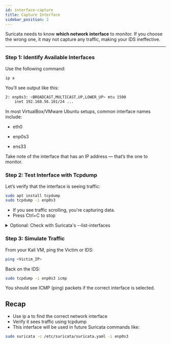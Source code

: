 ```yaml
---
id: interface-capture
title: Capture Interface
sidebar_position: 2
---
```



Suricata needs to know **which network interface** to monitor. If you choose the wrong one, it may not capture any traffic, making your IDS ineffective.

---

### Step 1: Identify Available Interfaces

Use the following command:

```bash
ip a
```
You’ll see output like this:

```bash
2: enp0s3: <BROADCAST,MULTICAST,UP,LOWER_UP> mtu 1500
    inet 192.168.56.101/24 ...
```
In most VirtualBox/VMware Ubuntu setups, common interface names include:

- eth0

- enp0s3

 - ens33

Take note of the interface that has an IP address — that’s the one to monitor.

### Step 2: Test Interface with Tcpdump
Let’s verify that the interface is seeing traffic:
```bash
sudo apt install tcpdump
sudo tcpdump -i enp0s3
```
- If you see traffic scrolling, you're capturing data.
- Press Ctrl+C to stop
<details>
<summary>Optional: Check with Suricata's --list-interfaces</summary>

```bash
sudo suricata --list-interfaces
```
This may give you a list of usable interfaces, especially helpful in multi-NIC systems.
</details>

### Step 3: Simulate Traffic
From your Kali VM, ping the Victim or IDS:
```bash
ping <Victim_IP>
```
Back on the IDS:
```bash
sudo tcpdump -i enp0s3 icmp
```
You should see ICMP (ping) packets if the correct interface is selected.

## Recap
- Use ip a to find the correct network interface 
- Verify it sees traffic using tcpdump 
- This interface will be used in future Suricata commands like:
```bash
sudo suricata -c /etc/suricata/suricata.yaml -i enp0s3
```
